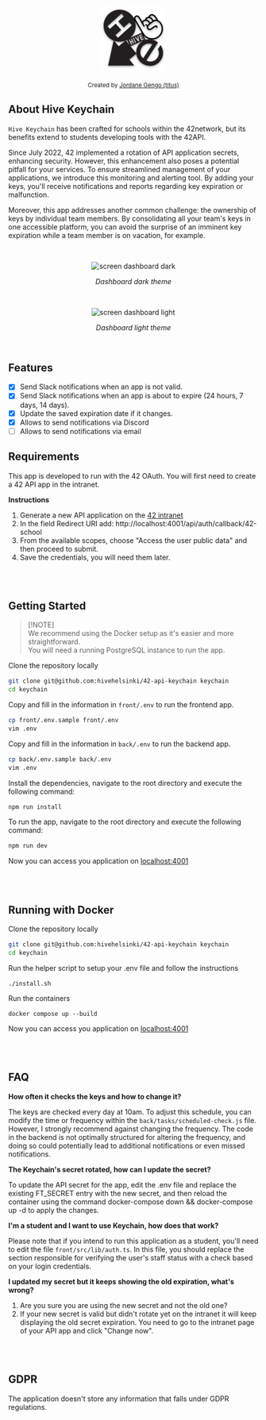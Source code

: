 <p align="center">
    <a href="https://www.hive.fi/" target="_blank">
        <img src="https://github.com/hivehelsinki/.github/blob/main/assets/logo.png?raw=true" width="128" alt="Hive logo" />
    </a>
</p>

<p align="center">
  <sub>Created by <a href="https://github.com/titus">Jordane Gengo (titus)</a></sub>
</p>

## About Hive Keychain

`Hive Keychain` has been crafted for schools within the 42network, but its benefits extend to students developing tools with the 42API.

Since July 2022, 42 implemented a rotation of API application secrets, enhancing security. However, this enhancement also poses a potential pitfall for your services. To ensure streamlined management of your applications, we introduce this monitoring and alerting tool. By adding your keys, you'll receive notifications and reports regarding key expiration or malfunction.

Moreover, this app addresses another common challenge: the ownership of keys by individual team members. By consolidating all your team's keys in one accessible platform, you can avoid the surprise of an imminent key expiration while a team member is on vacation, for example.

<br>

<div align='center'>

![screen dashboard dark](.github/docs/screen00.png?raw=true "Dashboard dark")

_Dashboard dark theme_

<br>

![screen dashboard light](.github/docs/screen01.png?raw=true "Dashboard light")

_Dashboard light theme_

<br>
</div>

## Features

- [x] Send Slack notifications when an app is not valid.
- [x] Send Slack notifications when an app is about to expire (24 hours, 7 days, 14 days).
- [x] Update the saved expiration date if it changes.
- [x] Allows to send notifications via Discord
- [ ] Allows to send notifications via email

## Requirements

This app is developed to run with the 42 OAuth. You will first need to create a 42 API app in the intranet.

**Instructions**

1. Generate a new API application on the [42 intranet](https://profile.intra.42.fr/oauth/applications/new)
2. In the field Redirect URI add: http://localhost:4001/api/auth/callback/42-school
3. From the available scopes, choose "Access the user public data" and then proceed to submit.
4. Save the credentials, you will need them later.

<br/><br/>

## Getting Started

> [!NOTE]<br> We recommend using the Docker setup as it's easier and more straightforward.<br> You will need a running PostgreSQL instance to run the app.

Clone the repository locally

```sh
git clone git@github.com:hivehelsinki/42-api-keychain keychain
cd keychain
```

Copy and fill in the information in `front/.env` to run the frontend app.

```sh
cp front/.env.sample front/.env
vim .env
```

Copy and fill in the information in `back/.env` to run the backend app.

```sh
cp back/.env.sample back/.env
vim .env
```

Install the dependencies, navigate to the root directory and execute the following command:

```sh
npm run install
```

To run the app, navigate to the root directory and execute the following command:

```sh
npm run dev
```

Now you can access you application on [localhost:4001](http://localhost:4001)

<br/><br/>

## Running with Docker

Clone the repository locally

```sh
git clone git@github.com:hivehelsinki/42-api-keychain keychain
cd keychain
```

Run the helper script to setup your .env file and follow the instructions

```
./install.sh
```

Run the containers

```
docker compose up --build
```

Now you can access you application on [localhost:4001](http://localhost:4001)

<br/><br/>

## FAQ

**How often it checks the keys and how to change it?**

The keys are checked every day at 10am. To adjust this schedule, you can modify the time or frequency within the `back/tasks/scheduled-check.js` file. However, I strongly recommend against changing the frequency. The code in the backend is not optimally structured for altering the frequency, and doing so could potentially lead to additional notifications or even missed notifications.

**The Keychain's secret rotated, how can I update the secret?**

To update the API secret for the app, edit the .env file and replace the existing FT_SECRET entry with the new secret, and then reload the container using the command docker-compose down && docker-compose up -d to apply the changes.

**I'm a student and I want to use Keychain, how does that work?**

Please note that if you intend to run this application as a student, you'll need to edit the file `front/src/lib/auth.ts`. In this file, you should replace the section responsible for verifying the user's staff status with a check based on your
login credentials.

**I updated my secret but it keeps showing the old expiration, what's wrong?**

1. Are you sure you are using the new secret and not the old one?
2. If your new secret is valid but didn't rotate yet on the intranet it will keep displaying the old secret expiration. You need to go to the intranet page of your API app and click "Change now".

<br/><br/>

## GDPR

The application doesn't store any information that falls under GDPR regulations.
